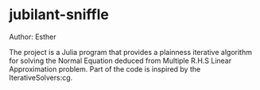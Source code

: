 # jubilant-sniffle
Author: Esther

The project is a Julia program that provides a plainness iterative algorithm for solving the Normal Equation deduced from Multiple R.H.S Linear Approximation problem.
Part of the code is inspired by the IterativeSolvers:cg.
